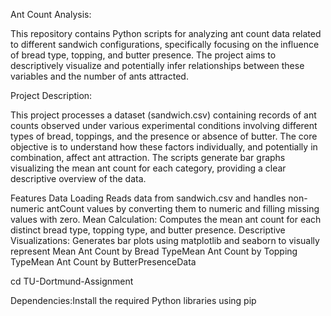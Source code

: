 Ant Count Analysis:

This repository contains Python scripts for analyzing ant count data related to different sandwich configurations, specifically focusing on the influence of bread type, topping, and butter presence. The project aims to descriptively visualize and potentially infer relationships between these variables and the number of ants attracted.


Project Description:

This project processes a dataset (sandwich.csv) containing records of ant counts observed under various experimental conditions involving different types of bread, toppings, and the presence or absence of butter. The core objective is to understand how these factors individually, and potentially in combination, affect ant attraction. The scripts generate bar graphs visualizing the mean ant count for each category, providing a clear descriptive overview of the data.



Features
Data Loading  Reads data from sandwich.csv and handles non-numeric antCount values by converting them to numeric and filling missing values with zero.
Mean Calculation: Computes the mean ant count for each distinct bread type, topping type, and butter presence.
Descriptive Visualizations: Generates bar plots using matplotlib and seaborn to visually represent Mean Ant Count by Bread TypeMean Ant Count by Topping TypeMean Ant Count by ButterPresenceData 




cd TU-Dortmund-Assignment



Dependencies:Install the required Python libraries using pip

